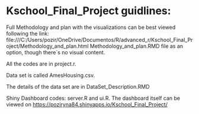 # Kschool_Final_Project guidlines:

Full Methodology and plan with the visualizations can be best viewed following the link: file:///C:/Users/pozir/OneDrive/Documentos/R/advanced_r/Kschool_Final_Project/Methodology_and_plan.html 
Methodology_and_plan.RMD file as an option, though there´s no visual content.

All the codes are in project.r.

Data set is called AmesHousing.csv.

The details of the data set are in DataSet_Description.RMD

Shiny Dashboard codes: server.R and ui.R. The dashboard itself can be viewed on https://poziryna84.shinyapps.io/Kschool_Final_Project/
